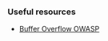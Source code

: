 ### Useful resources
* [Buffer Overflow OWASP](https://owasp.org/www-community/vulnerabilities/Buffer_Overflow)
